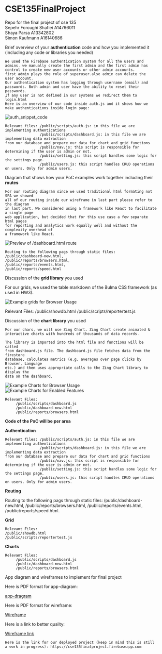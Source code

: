 # CSE135FinalProject

Repo for the final project of cse 135<br/>
Sepehr Foroughi Shafiei A14766011<br/>
Shaya Parsa A13342802 <br/>
Simon Kaufmann A16140686 <br/>

Brief overview of your **authentication** code and how you implemented it (including any code or libraries you needed)

    We used the Firebase authentication system for all the users and
    admins. we manually create the first admin and the first admin has
    control to create new user accounts or other admin accounts.
    first admin plays the role of superuser.also admin can delete the
    user account.
    Our authentication system has logging through username (email) and
    passwords. Both admin and user have the ability to reset their
    passwords.
    If any user is not defined in our systems we redirect them to
    login.html
    Here is an overview of our code inside auth.js and it shows how we
    make authentications inside login page:

![auth_snippet_code](/public/media/auth_snippet_code.png)

    Relevant files: /public/scripts/auth.js: in this file we are implementing authentications
                    /public/scripts/dashboard.js: in this file we are implementing data extraction
    from our database and prepare our data for chart and grid functions
                    /public/nav.js: this script is responsible for determining if the user is admin or not.
                    /public/setting.js: this script handles some logic for the settings page.
                    /public/users.js: this script handles CRUD operations on users. Only for admin users.


Diagram that shows how your PoC examples work together including their **routes**

    For our routing diagram since we used traditional html formating not SPA we showed
    all of our routing inside our wireframe in last part please refer to the diagram
    in last part. We considered using a framework like React to facilitate a single page
    web application, but decided that for this use case a few separate html pages
    for reporting and analytics work equally well and without the complexity overhead of
    a framework like React.

![Preview of /dashboard.html route](/resources/dashboard_draft.png)

    Routing to the following pags through static files:
    /public/dashboard-new.html,
    /public/reports/browsers.html,
    /public/reports/events.html,
    /public/reports/speed.html

Discussion of the **grid library** you used
  
 For our grids, we used the table markdown of the Bulma CSS framework
(as used in HW3).
  
![Example grids for Browser Usage](public/media/showDB_table.png)
  
 Relevant Files:
/public/showdb.html
/public/scripts/reportertest.js

Discussion of the **chart library** you used

    For our chars, we will use Zing Chart. Zing Chart create animated &
    interactive charts with hundreds of thousands of data records.

    The library is imported into the html file and functions will be called
    from dashboard.js file. The dashboard.js file fetches data from the firestore
    database, calculates metrics (e.g. averages over page clicks by Browser, Language
    etc.) and then uses appropriate calls to the Zing Chart library to display the
    data on the dashboard.

![Example Charts for Browser Usage](/resources/browser.png)
![Example Charts for Enabled Features](/resources/browser2.png)

    Relevant Files:
         /public/scripts/dashboard.js
         /public/dashboard-new.html
         /public/reports/browsers.html

**Code of the PoC will be per area**

**Authentication**

    Relevant files: /public/scripts/auth.js: in this file we are implementing authentications
                    /public/scripts/dashboard.js: in this file we are implementing data extraction
    from our database and prepare our data for chart and grid functions
                    /public/nav.js: this script is responsible for determining if the user is admin or not.
                    /public/setting.js: this script handles some logic for the settings page.
                    /public/users.js: this script handles CRUD operations on users. Only for admin users.

**Routing**
  
 Routing to the following pags through static files:
/public/dashboard-new.html,
/public/reports/browsers.html,
/public/reports/events.html,
/public/reports/speed.html.

**Grid**

    Relevant Files:
    /public/showdb.html
    /public/scripts/reportertest.js

**Charts**

    Relevant Files:
         /public/scripts/dashboard.js
         /public/dashboard-new.html
         /public/reports/browsers.html

App diagram and wireframes to implement for final project

Here is PDF format for app-diagram:

[app-dragram](/public/media/app-diagram.pdf)

Here is PDF format for wireframe:

[Wireframe](/public/media/wireframe.pdf)

Here is a link to better quality:

[Wireframe link](https://miro.com/welcomeonboard/r5cdFwjFBnVmmrWhmBXtH4ugCyHbD6nFNAlS5mwm1SmmzldW02ljha5rdDPDaFu0)

    Here is the link for our deployed project (keep in mind this is still a work in progress): https://cse135finalproject.firebaseapp.com
